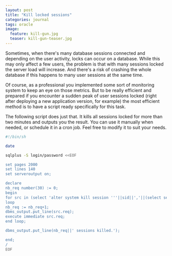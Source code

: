```yaml
---
layout: post
title: "Kill locked sessions"
categories: journal
tags: oracle
image:
  feature: kill-gun.jpg
  teaser: kill-gun-teaser.jpg
---
```

Sometimes, when there's many database sessions connected and depending on the user activity, locks can occur on a database. While this may only affect a few users, the problem is that with many sessions locked the server load will increase. And there's a risk of crashing the whole database if this happens to many user sessions at the same time.

Of course, as a professional you implemented some sort of monitoring system to keep an eye on those metrics. But to be really efficient and prepared if you encounter a sudden peak of user sessions locked (right after deploying a new application version, for example) the most efficient method is to have a script ready specifically for this task.

The following script does just that. It kills all sessions locked for more than two minutes and outputs you the result. You can use it manually when needed, or schedule it in a cron job.
Feel free to modify it to suit your needs.

```bash
#!/bin/sh

date

sqlplus -S login/password <<EOF

set pages 2000
set lines 140
set serveroutput on;

declare
nb_req number(30) := 0;
begin
for src in (select 'alter system kill session '''||sid||','||(select serial# from v\$session s where s.sid=l.sid)||'''' as req from v\$lock l where BLOCK = 1 and REQUEST = 0  and ctime > 120 order by CTIME desc)
loop
nb_req := nb_req+1;
dbms_output.put_line(src.req);
execute immediate src.req;
end loop;

dbms_output.put_line(nb_req||' sessions killed.');

end;
/
EOF
```
